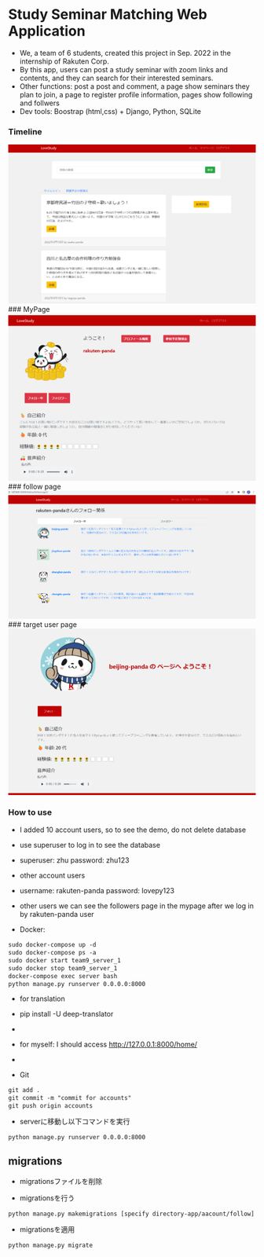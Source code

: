 # Study Seminar Matching Web Application
- We, a team of 6 students,  created this project in Sep. 2022 in the internship of Rakuten Corp.
- By this app, users can post a study seminar with zoom links and contents, and they can search for their interested seminars.
- Other functions: post a post and comment, a page show seminars they plan to join, a page to register profile information, pages show following and follwers
- Dev tools: Boostrap (html,css) + Django, Python, SQLite

###  Timeline
<img src="server/imgs_app/1.png">
### MyPage
<img src="server/imgs_app/2.png">
### follow page
<img src="server/imgs_app/3.png">
### target user page
<img src="server/imgs_app/4.png">


### How to use
- I added 10 account users, so to see the demo, do not delete database
- use superuser to log in  to see the database
- superuser: zhu password: zhu123
- other account users
- username: rakuten-panda password: lovepy123
- other users we can see the followers page in the mypage after we log in by rakuten-panda user

- Docker:
```angular2html
sudo docker-compose up -d
sudo docker-compose ps -a
sudo docker start team9_server_1
sudo docker stop team9_server_1
docker-compose exec server bash
python manage.py runserver 0.0.0.0:8000
```
- for translation
- pip install -U deep-translator
- 
- for myself: I should access http://127.0.0.1:8000/home/
- 




- Git
```angular2html
git add .
git commit -m "commit for accounts"
git push origin accounts
```

- serverに移動し以下コマンドを実行
```
python manage.py runserver 0.0.0.0:8000
```

## migrations
- migrationsファイルを削除

- migrationsを行う
```
python manage.py makemigrations [specify directory-app/aacount/follow]
```

- migrationsを適用
```
python manage.py migrate
```
